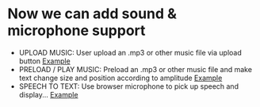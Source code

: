 # Now we can add sound & microphone support
* UPLOAD MUSIC: User upload an .mp3 or other music file via upload button [Example](https://karenanndonnachie.github.io/AtotheK/Chapter_3/sound/loadSong/index.html)
* PRELOAD / PLAY MUSIC: Preload an .mp3 or other music file and make text change size and position according to amplitude [Example](https://karenanndonnachie.github.io/AtotheK/Chapter_3/sound/soundTest/index.html)
* SPEECH TO TEXT: Use browser microphone to pick up speech and display... [Example](https://karenanndonnachie.github.io/AtotheK/Chapter_3/sound/Speech/index.html)
